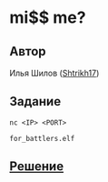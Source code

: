 ﻿# mi$$ me?

## Автор
Илья Шилов ([Shtrikh17](https://github.com/Shtrikh17))

## Задание
```
nc <IP> <PORT>

for_battlers.elf
```

## [Решение](SOLUTION.md)

